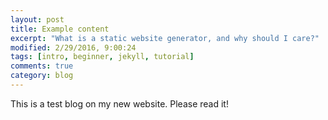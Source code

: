 ```yaml
---
layout: post
title: Example content
excerpt: "What is a static website generator, and why should I care?"
modified: 2/29/2016, 9:00:24
tags: [intro, beginner, jekyll, tutorial]
comments: true
category: blog
---
```

This is a test blog on my new website. Please read it!
